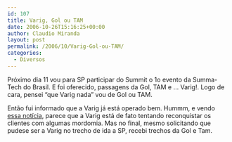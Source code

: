 ```yaml
---
id: 107
title: Varig, Gol ou TAM
date: 2006-10-26T15:16:25+00:00
author: Claudio Miranda
layout: post
permalink: /2006/10/Varig-Gol-ou-TAM/
categories:
  - Diversos
---
```

Próximo dia 11 vou para SP participar do Summit o 1o evento da Summa-Tech do Brasil. E foi oferecido, passagens da Gol, TAM e &#8230; Varig!. Logo de cara, pensei &#8220;que Varig nada&#8221; vou de Gol ou TAM.

Então fui informado que a Varig já está operado bem. Hummm, e vendo [essa notícia](http://www1.folha.uol.com.br/folha/dinheiro/ult91u111943.shtml), parece que a Varig está de fato tentando reconquistar os clientes com algumas mordomia. Mas no final, mesmo solicitando que pudese ser a Varig no trecho de ida a SP, recebi trechos da Gol e Tam.